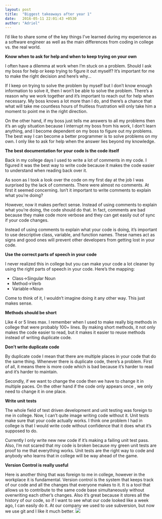 ```yaml
---
layout: post
title:  "Biggest takeaways after year 1"
date:   2016-05-11 22:01:43 +0530
author: "Adriel"
---
```

I’d like to share some of the key things I’ve learned during my experience as a software engineer as well as the main differences from coding in college vs. the real world.

**Know when to ask for help and when to keep trying on your own**

I often have a dilemma at work when I’m stuck on a problem. Should I ask my boss for help or keep trying to figure it out myself? It’s important for me to make the right decision and here’s why…

If I keep on trying to solve the problem by myself but I don’t know enough information to solve it, then I won’t be able to solve the problem. There’s a reason why we work together and it’s important to reach out for help when necessary. My boss knows a lot more than I do, and there’s a chance that what will take me countless hours of fruitless frustration will only take him a moment to point me in the right direction.

On the other hand, if my boss just tells me answers to all my problems then it’s an ugly situation because I interrupt my boss from his work, I don’t learn anything, and I become dependent on my boss to figure out my problems. The best way I can become a better programmer is to solve problems on my own. I only like to ask for help when the answer lies beyond my knowledge.

**The best documentation for your code is the code itself**

Back in my college days I used to write a lot of comments in my code. I figured it was the best way to write code because it makes the code easier to understand when reading back over it.

As soon as I took a look over the code on my first day at the job I was surprised by the lack of comments. There were almost no comments. At first it seemed concerning. Isn’t it important to write comments to explain what you’re doing?

However, now it makes perfect sense. Instead of using comments to explain what you’re doing, the code should do that. In fact, comments are bad because they make code more verbose and they can get easily out of sync if your code changes.

Instead of using comments to explain what your code is doing, it’s important to use descriptive class, variable, and function names. These names act as signs and good ones will prevent other developers from getting lost in your code.

**Use the correct parts of speech in your code**

I never realized this in college but you can make your code a lot cleaner by using the right parts of speech in your code. Here’s the mapping:

*   Class→Singular Noun
*   Method→Verb
*   Variable→Noun

Come to think of it, I wouldn’t imagine doing it any other way. This just makes sense.

**Methods should be short**

Like 4 or 5 lines max. I remember when I used to make really big methods in college that were probably 100+ lines. By making short methods, it not only makes the code easier to read, but it makes it easier to reuse methods instead of writing duplicate code.

**Don’t write duplicate code**

By duplicate code I mean that there are multiple places in your code that do the same thing. Whenever there is duplicate code, there’s a problem. First of all, it means there is more code which is bad because it’s harder to read and it’s harder to maintain.

Secondly, if we want to change the code then we have to change it in multiple paces. On the other hand if the code only appears once , we only need to change it in one place.

**Write unit tests**

The whole field of test driven development and unit testing was foreign to me in college. Now, I can’t quite image writing code without it. Unit tests make sure that your code actually works. I think one problem I had in college is that I would write code without confidence that it does what it’s supposed to do.

Currently I only write new new code if it’s making a failing unit test pass. Also, I’m not scared that my code is broken because my green unit tests are proof to me that everything works. Unit tests are the right way to code and anybody who learns that in college will be way ahead of the game.

**Version Control is really useful**

Here is another thing that was foreign to me in college, however in the workplace it is fundamental. Version control is the system that keeps track of our code and all the changes that everyone makes to it. It is a tool that allows us to contribute to the same code base simultaneously without overwriting each other’s changes. Also it’s great because it stores all the history of our code, so if I want to see what our code looked like a week ago, I can easily do it. At our company we used to use subversion, but now we use git and I like it much better.
![](https://68.media.tumblr.com/bee74997135631c5c74f958f62aac38c/tumblr_inline_nzb4s5WKKJ1sx75ce_540.jpg)